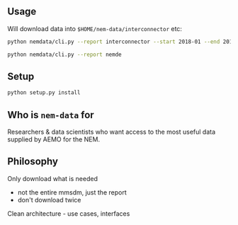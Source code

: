 ## Usage

Will download data into `$HOME/nem-data/interconnector` etc:

```bash
python nemdata/cli.py --report interconnector --start 2018-01 --end 2018-03

python nemdata/cli.py --report nemde
```

## Setup

```bash
python setup.py install
```

## Who is `nem-data` for

Researchers & data scientists who want access to the most useful data supplied by AEMO for the NEM.

##  Philosophy

Only download what is needed
- not the entire mmsdm, just the report
- don't download twice

Clean architecture - use cases, interfaces
